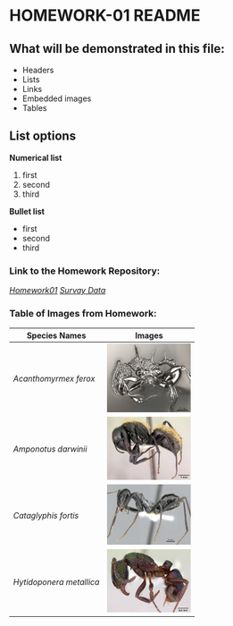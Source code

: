 # HOMEWORK-01 README

## What will be demonstrated in this file:
- Headers
- Lists
- Links
- Embedded images
- Tables

## List options
**Numerical list**
1. first
2. second
3. third

**Bullet list**
- first
- second
- third

### Link to the Homework Repository:
_[Homework01](https://github.com/iwmcguire/tfcb-homework01/tree/master)_
_[Survay Data](https://github.com/iwmcguire/tfcb-homework01/blob/master/data/survay_data_modified.tsv)_

### Table of Images from Homework:
| **Species Names** | Images |
| -- | -- |
| _Acanthomyrmex ferox_ | <img src="images/casent_0901788_acanthomyrmex_ferox_p-1-high.jpg" style="width:150px;"/> |
| _Amponotus darwinii_ | <img src="images/casent_0191696_camponotus_darwinii.jpg" style="width:150px;"/> |
| _Cataglyphis fortis_ | <img src="images/casent_0906296_cataglyphis_fortis_p-1-high.jpg" style="width:150px;"/> |
| _Hytidoponera metallica_ | <img src="images/casent_0172345_rhytidoponera_metallica.jpg" style="width:150px;"/> | 
